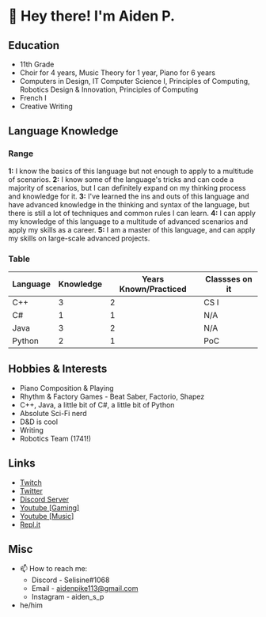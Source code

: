 # 👋 Hey there! I'm Aiden P.

## Education
- 11th Grade 
- Choir for 4 years, Music Theory for 1 year, Piano for 6 years
- Computers in Design, IT Computer Science I, Principles of Computing, Robotics Design & Innovation, Principles of Computing
- French I
- Creative Writing

## Language Knowledge
### Range
**1:** I know the basics of this language but not enough to apply to a multitude of scenarios.
**2:** I know some of the language's tricks and can code a majority of scenarios, but I can definitely expand on my thinking process and knowledge for it.
**3:** I've learned the ins and outs of this language and have advanced knowledge in the thinking and syntax of the language, but there is still a lot of techniques and common rules I can learn.
**4:** I can apply my knowledge of this language to a multitude of advanced scenarios and apply my skills as a career.
**5:** I am a master of this language, and can apply my skills on large-scale advanced projects.
### Table
| Language | Knowledge | Years Known/Practiced | Classses on it |
| -------- | --------- | --------------------- | -------------- |
|   C++    |     3     |           2           |      CS I      |
|   C#     |     1     |           1           |      N/A       |
|   Java   |     3     |           2           |      N/A       |
|   Python |     2     |           1           |      PoC       |

## Hobbies & Interests
- Piano Composition & Playing
- Rhythm & Factory Games - Beat Saber, Factorio, Shapez
- C++, Java, a little bit of C#, a little bit of Python
- Absolute Sci-Fi nerd
- D&D is cool
- Writing 
- Robotics Team (1741!)

## Links
- [Twitch](https://twitch.tv/selisine)
- [Twitter](twitter.com/saber_twitch)
- [Discord Server](discord.com/invite/DZgjbCUFS6)
- [Youtube [Gaming]](https://www.youtube.com/channel/UCLmMsTNUVaDct4cqrJxliHA)
- [Youtube [Music]](https://www.youtube.com/channel/UCORbJJS-DAN0kPUx4a5FHAQ)
- [Repl.it](https://replit.com/@Selisine)

## Misc
- 📫 How to reach me: 
  - Discord - Selisine#1068
  - Email - aidenpike113@gmail.com 
  - Instagram - aiden_s_p
- he/him
